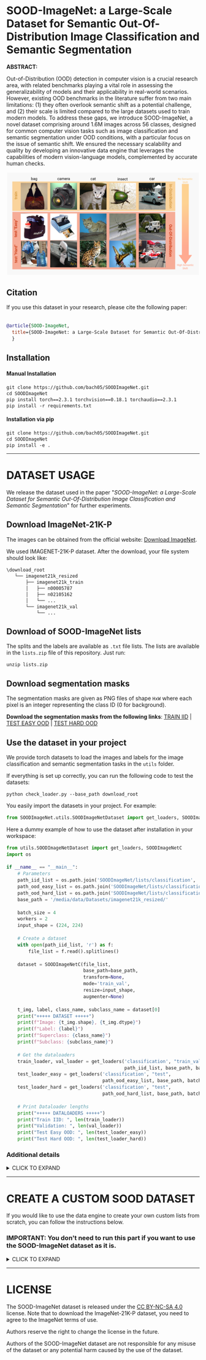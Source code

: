 # SOOD-ImageNet: a Large-Scale Dataset for Semantic Out-Of-Distribution Image Classification and Semantic Segmentation

**ABSTRACT:**

Out-of-Distribution (OOD) detection in computer vision is a crucial research area, with related benchmarks playing a vital role in assessing the generalizability of models and their applicability in real-world scenarios. However, existing OOD benchmarks in the literature suffer from two main limitations: (1) they often overlook semantic shift as a potential challenge, and (2) their scale is limited compared to the large datasets used to train modern models. To address these gaps, we introduce SOOD-ImageNet, a novel dataset comprising around 1.6M images across 56 classes, designed for common computer vision tasks such as image classification and semantic segmentation under OOD conditions, with a particular focus on the issue of semantic shift. We ensured the necessary scalability and quality by developing an innovative data engine that leverages the capabilities of modern vision-language models, complemented by accurate human checks.

![cover_image](media/train_test_examples.png)

## Citation

If you use this dataset in your research, please cite the following paper:

``` bibtex

@article{SOOD-ImageNet,
  title={SOOD-ImageNet: a Large-Scale Dataset for Semantic Out-Of-Distribution Image Classification and Semantic Segmentation},
  }
```

## Installation

#### Manual Installation
```commandline
git clone https://github.com/bach05/SOODImageNet.git
cd SOODImageNet
pip install torch==2.3.1 torchvision==0.18.1 torchaudio==2.3.1 
pip install -r requirements.txt
```
#### Installation via pip
```commandline
git clone https://github.com/bach05/SOODImageNet.git
cd SOODImageNet
pip install -e .
```   

---
# DATASET USAGE

We release the dataset used in the paper "*SOOD-ImageNet: a Large-Scale Dataset for Semantic Out-Of-Distribution Image Classification and Semantic Segmentation*" for further experiments.  

## Download ImageNet-21K-P

The images can be obtained from the official website: [Download ImageNet](http://www.image-net.org/). 

We used IMAGENET-21K-P dataset. After the download, your file system should look like: 

```
\download_root
   └── imagenet21k_resized
       ├── imagenet21k_train
       │   ├── n00005787
       │   ├── n02105162
       │   └── ... 
       └── imagenet21k_val
           └── ...
```

## Download of SOOD-ImageNet lists

The splits and the labels are available as `.txt` file lists.
The lists are available in the `lists.zip` file of this repository. Just run:
```commandline
unzip lists.zip
```

## Download segmentation masks

The segmentation masks are given as PNG files of shape `HxW` where each pixel is an integer representing the class ID (0 for background).

**Download the segmentation masks from the following links**: [TRAIN IID](https://drive.google.com/file/d/13o1dMAa56TqOTHyOf4gf6dFPheARqpoC/view?usp=sharing) | [TEST EASY OOD](https://drive.google.com/file/d/1AppoFP8EsPMv3pjwkmKH8ENm_FAys7UG/view?usp=drive_link) | [TEST HARD OOD](https://drive.google.com/file/d/1RqJSUjdWniBDG3dXmaF_PTbaEDQE2FEk/view?usp=drive_link)

## Use the dataset in your project

We provide torch datasets to load the images and labels for the image classification and semantic segmentation tasks in the `utils` folder.

If everything is set up correctly, you can run the following code to test the datasets:
```commandline
python check_loader.py --base_path download_root
```
You easily import the datasets in your project. For example:

```python
from SOODImageNet.utils.SOODImageNetDataset import get_loaders, SOODImageNetC, SOODImageNetS
```
Here a dummy example of how to use the dataset after installation in your workspace:
```python
from utils.SOODImageNetDataset import get_loaders, SOODImageNetC
import os

if __name__ == "__main__":
    # Parameters
    path_iid_list = os.path.join('SOODImageNet/lists/classification', 'train_iid.txt')
    path_ood_easy_list = os.path.join('SOODImageNet/lists/classification', 'test_easy_ood.txt')
    path_ood_hard_list = os.path.join('SOODImageNet/lists/classification', 'test_hard_ood.txt')
    base_path = '/media/data/Datasets/imagenet21k_resized/'

    batch_size = 4
    workers = 2
    input_shape = (224, 224)

    # Create a dataset
    with open(path_iid_list, 'r') as f:
        file_list = f.read().splitlines()

    dataset = SOODImageNetC(file_list,
                            base_path=base_path,
                            transform=None,
                            mode='train_val',
                            resize=input_shape,
                            augmenter=None)

    t_img, label, class_name, subclass_name = dataset[0]
    print("+++++ DATASET +++++")
    print(f"Image: {t_img.shape}, {t_img.dtype}")
    print(f"Label: {label}")
    print(f"Superclass: {class_name}")
    print(f"Subclass: {subclass_name}")

    # Get the dataloaders
    train_loader, val_loader = get_loaders('classification', "train_val",
                                           path_iid_list, base_path, batch_size, workers, input_shape=input_shape)
    test_loader_easy = get_loaders('classification', "test",
                                   path_ood_easy_list, base_path, batch_size, workers)
    test_loader_hard = get_loaders('classification', "test",
                                   path_ood_hard_list, base_path, batch_size, workers)

    # Print Dataloader lengths
    print("+++++ DATALOADERS +++++")
    print("Train IID: ", len(train_loader))
    print("Validation: ", len(val_loader))
    print("Test Easy OOD: ", len(test_loader_easy))
    print("Test Hard OOD: ", len(test_loader_hard))
```

### Additional details

<details>
  <summary>CLICK TO EXPAND</summary>

The `lists.zip` compressed folder contains 2 folders. 

***For the image classification task***. The folder `classification` contains the following files: 
- `classification/train_iid.txt`, with the images we used for the *IID training*
- `classification/test_easy_ood.txt`, with the images we used for *OOD test* with a smaller semantic shift
- `classification/test_hard_ood.txt`, with the images we used for *OOD test* with a larger semantic shift

Each line of the list is structured as follows: 
```
imagenet21k_train/[synset_folder]/[image_file].JPG [class_ID] [superclass_name] [subclass_name]
```

***For the semantic segmentation task***. The folder `segmentation` contains the following files: 
- `segmentation/train_iid.txt`, with the images we used for the *IID training*
- `segmentation/test_easy_ood.txt`, with the images we used for *OOD test* with a smaller semantic shift
- `segmentation/test_hard_ood.txt`, with the images we used for *OOD test* with a larger semantic shift

Each line of the list is structured as follows: 
```
imagenet21k_train/[synset_folder]/[image_file].JPG output_test_easy_sam2/[synset_folder]/[image_file]_mask.png [class_ID] [superclass_name] [subclass_name]
```
</details>

---

# CREATE A CUSTOM SOOD DATASET

If you would like to use the data engine to create your own custom lists from scratch, you can follow the instructions below.

### IMPORTANT: You don't need to run this part if you want to use the SOOD-ImageNet dataset as it is.

<details>
  <summary>CLICK TO EXPAND</summary>


![data_engine](media/data_engine.png)

## Before using

Download PaliGemma model from [Hugging Face](https://huggingface.co/google/paligemma-3b-mix-224) and save it in the `hf_models` folder:
```commandline
git lfs install
mkdir hf_models
cd hf_models
git clone https://huggingface.co/google/paligemma-3b-mix-224
```
Since requirements are heavy for the data engine, we proved them as a separate file. You can install them by running:
```commandline
pip install -r requirements.txt
```

## Usage

*NOTE: tested on RTX 4090 24GB, Pytorch 2.3.1, CUDA 11.8, Python 3.10.12*

### SOOD-ImageNet-C (classification) Creation

We encapsulated the dataset creation process in the `sood_c_dataset_creation.sh` script. The parameters are the following:
1.  `data_id`: symbolic name to identify the output files
2.  `root_imagenet`: the path to the ImageNet-21K-P dataset
3. `batch_size`: the batch size to use for the CLIP score computation
```commandline
chmod +x sood_c_dataset_creation.sh
./sood_c_dataset_creation.sh sood_imagenet download_root/imagenet21k_resized 512
```
Please, not that human interventions are required during the process. 

For a detailed explanation of the process, please refer to the following scripts:

<details>
  <summary>CLICK TO EXPAND</summary>

1. `cluster_imagenet.py`, contains the code to create the hierarchical structure of ImageNet-21K-P using WordNet and Sentence Transformer. Needs the following files:
   - `data_class_lists/imagenet_cls.yaml`, contains class names for each synset
```commandline
python cluster_imagenet.py 
```

2. `vlm_superclass_building.py`, contains the code to create associate the sub-classes to the proper super-class. Needs the following files:
   - `data_class_lists/imagenet_cls.yaml`, contains class names for each synset
   - `data_class_lists/selected_classes.yaml`, contains the selected super-classes for the SOOD-ImageNet dataset (note that you can define your own classes if you like, but it is not guaranteed to have all of them in the final dataset due to the filtering process)
```commandline
python vlm_superclass_building.py --data_id sood_imagenet --root_imagenet download_root/imagenet21k_resized 
```
3. `human_check_tool.py`, contains the code to perform the human checks on the images. You can interrupt the labelling and resume it. 
```commandline
python human_check_tool.py --data_id sood_imagenet 
```

4. `check_replicas.py`, contains the code to check for replicated sub-classes each super-class. The user is asked to select in which super-class to keep the sub-class.
```commandline
python check_replicas.py --data_id sood_imagenet 
```

5. `check_scores.py`, contains the code to filter the super-classes with a few sub-classes. 
```commandline
python check_scores.py --data_id sood_imagenet --min_num_subclasses 10
```
   - (*FACULTATIVE*) You can control distribution of the sublasses running `python equalize_size.py --data_id sood_imagenet --min_num_subclasses 10`. The script tries to obtain a more uniform distribution of the number of subclasses per superclass. 

6. `clip_score_generation.py`: contains the code to compute correlation scores with CLIP
```commandline
python clip_score_generation.py --data_id sood_imagenet --root_imagenet download_root/imagenet21k_resized --batch_size 512 --min_num_subclasses 10
```

7. `outliers_detection.py`: contains the code to detect outliers in the score distribution, useful to remove spurious images in a class
```commandline
python outliers_detection.py 
```

8. `dataset_split.py`: contains the code to split the dataset in IID (train), test easy OOD and test hard OOD
```commandline
python dataset_split.py --root_imagenet download_root/imagenet21k_resized --p_value_1 40 --p_value_2 20 --data_id sood_imagenet
```
</details>


### SOOD-ImageNet-S (semantic segmentation) Creation 

To generate the semantic segmentation dataset, we need to extract the segmentation mask. For the training set, we can use CLIPSeg: 
```commandline
python label_with_clipseg.py --root_imagenet download_root/imagenet21k_resized --data_id sood_imagenet --image_lists lists/classification/train_iid.txt
```
To generate the segmentation masks for the test sets, we can use the following procedure. 

Install GroundingDino from the official repository [Grounded-Dino](https://github.com/IDEA-Research/GroundingDINO).
```commandline
git clone https://github.com/IDEA-Research/GroundingDINO.git
cd GroundingDINO/
pip install -e .
mkdir dino_weights
cd dino_weights
wget -q https://github.com/IDEA-Research/GroundingDINO/releases/download/v0.1.0-alpha/groundingdino_swint_ogc.pth
cd ..
cd ..
```
Then, run the following script to detect the target objects in the images:
```commandline
python grounded_dino_labelling.py --root_imagenet download_root/imagenet21k_resized --data_id sood_imagenet --image_lists lists/classification/test_easy_ood.txt lists/classification/test_hard_ood.txt
```
Then, to extract the segmentation masks, we need to install the official repository of SAM 2 from [SAM 2](https://github.com/facebookresearch/segment-anything-2):
```commandline
git clone https://github.com/facebookresearch/segment-anything-2.git
cd segment-anything-2
pip install -e .
mkdir checkpoints
cd checkpoints && \
./download_ckpts.sh && \
cd ..
cd ..
```
Then, run the following script to extract the segmentation masks:
```commandline
python grounded_sam2_labelling.py --root_imagenet download_root/imagenet21k_resized --data_id sood_imagenet --image_lists lists/classification/test_easy_ood.txt lists/classification/test_hard_ood.txt
```

To manually check images, run: 
```commandline
python manual_check_tool.py --root_imagenet download_root/imagenet21k_resized --data_id sood_imagenet
```
The tool will open a window with the image and the segmentation mask. You can rank and discard images and the generated masks.

</details>

---

# LICENSE

The SOOD-ImageNet dataset is released under the [CC BY-NC-SA 4.0](https://creativecommons.org/licenses/by-nc-sa/4.0/) license.
Note that to download the ImageNet-21K-P dataset, you need to agree to the ImageNet terms of use.

Authors reserve the right to change the license in the future.

Authors of the SOOD-ImageNet dataset are not responsible for any misuse of the dataset or any potential harm caused by the use of the dataset.


